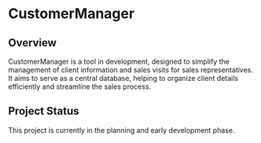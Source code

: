 # CustomerManager

## Overview

CustomerManager is a tool in development, designed to simplify the management of client information and sales visits for sales representatives. It aims to serve as a central database, helping to organize client details efficiently and streamline the sales process.

## Project Status

This project is currently in the planning and early development phase. 
